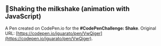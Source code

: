 ## 🥤Shaking the milkshake (animation with JavaScript)

A Pen created on CodePen.io for the <strong>#CodePenChallenge: Shake</strong>. Original URL: [https://codepen.io/jguarato/pen/VwQjger](https://codepen.io/jguarato/pen/VwQjger).


